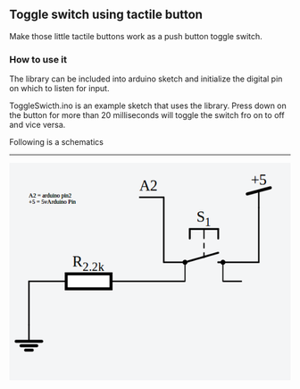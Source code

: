 ## Toggle switch using tactile button

Make those little tactile buttons work as a push button toggle switch. 

### How to use it
The library can be included into arduino sketch and initialize the digital pin on which to listen for input. 

ToggleSwicth.ino is an example sketch that uses the library. Press down on the button for more than 20 milliseconds will toggle the switch fro on to off and vice versa.

Following is a schematics 

***

![Schema](CircuitDiagram.png)

